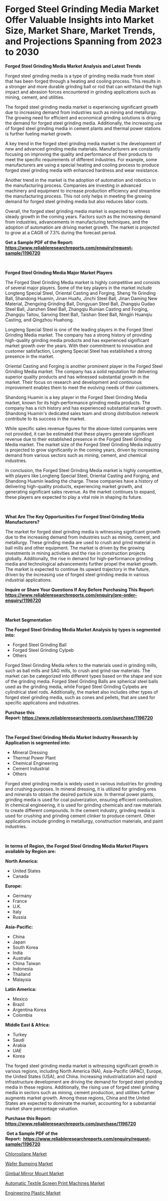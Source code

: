 <p><h1>Forged Steel Grinding Media Market Offer Valuable Insights into Market Size, Market Share, Market Trends, and Projections Spanning from 2023 to 2030</h1></p><p><strong>Forged Steel Grinding Media Market Analysis and Latest Trends</strong></p>
<p><p>Forged steel grinding media is a type of grinding media made from steel that has been forged through a heating and cooling process. This results in a stronger and more durable grinding ball or rod that can withstand the high impact and abrasion forces encountered in grinding applications such as mining, cement, and utilities.</p><p>The forged steel grinding media market is experiencing significant growth due to increasing demand from industries such as mining and metallurgy. The growing need for efficient and economical grinding solutions is driving the demand for forged steel grinding media. Additionally, the increasing use of forged steel grinding media in cement plants and thermal power stations is further fueling market growth.</p><p>A key trend in the forged steel grinding media market is the development of new and advanced grinding media materials. Manufacturers are constantly focusing on improving the quality and performance of their products to meet the specific requirements of different industries. For example, some manufacturers are using a special heating and cooling process to produce forged steel grinding media with enhanced hardness and wear resistance.</p><p>Another trend in the market is the adoption of automation and robotics in the manufacturing process. Companies are investing in advanced machinery and equipment to increase production efficiency and streamline the manufacturing process. This not only helps in meeting the growing demand for forged steel grinding media but also reduces labor costs.</p><p>Overall, the forged steel grinding media market is expected to witness steady growth in the coming years. Factors such as the increasing demand from industries, advancements in manufacturing techniques, and the adoption of automation are driving market growth. The market is projected to grow at a CAGR of 7.3% during the forecast period.</p></p>
<p><strong>Get a Sample PDF of the Report:&nbsp; <a href="https://www.reliableresearchreports.com/enquiry/request-sample/1196720">https://www.reliableresearchreports.com/enquiry/request-sample/1196720</a></strong></p>
<p>&nbsp;</p>
<p><strong>Forged Steel Grinding Media Major Market Players</strong></p>
<p><p>The Forged Steel Grinding Media market is highly competitive and consists of several major players. Some of the key players in the market include Longteng Special Steel, Oriental Casting and Forging, Sheng Ye Grinding Ball, Shandong Huamin, Jinan Huafu, Jinchi Steel Ball, Jinan Daming New Material, Zhengxing Grinding Ball, Dongyuan Steel Ball, Zhangqiu Gudao Steel Ball, Jianzhen Steel Ball, Zhangqiu Ruinian Casting and Forging, Zhangqiu Taitou, Sanxing Steel Ball, Taishan Steel Ball, Ningjin Huanqiu Casting, and Qingzhou Huahong.</p><p>Longteng Special Steel is one of the leading players in the Forged Steel Grinding Media market. The company has a strong history of providing high-quality grinding media products and has experienced significant market growth over the years. With their commitment to innovation and customer satisfaction, Longteng Special Steel has established a strong presence in the market.</p><p>Oriental Casting and Forging is another prominent player in the Forged Steel Grinding Media market. The company has a solid reputation for delivering superior quality products and has witnessed substantial growth in the market. Their focus on research and development and continuous improvement enables them to meet the evolving needs of their customers.</p><p>Shandong Huamin is a key player in the Forged Steel Grinding Media market, known for its high-performance grinding media products. The company has a rich history and has experienced substantial market growth. Shandong Huamin's dedicated sales team and strong distribution network contribute to its success in the market.</p><p>While specific sales revenue figures for the above-listed companies were not provided, it can be estimated that these players generate significant revenue due to their established presence in the Forged Steel Grinding Media market. The market size of the Forged Steel Grinding Media industry is projected to grow significantly in the coming years, driven by increasing demand from various sectors such as mining, cement, and chemical industries.</p><p>In conclusion, the Forged Steel Grinding Media market is highly competitive, with players like Longteng Special Steel, Oriental Casting and Forging, and Shandong Huamin leading the charge. These companies have a history of delivering high-quality products, experiencing market growth, and generating significant sales revenue. As the market continues to expand, these players are expected to play a vital role in shaping its future.</p></p>
<p>&nbsp;</p>
<p><strong>What Are The Key Opportunities For Forged Steel Grinding Media Manufacturers?</strong></p>
<p><p>The market for forged steel grinding media is witnessing significant growth due to the increasing demand from industries such as mining, cement, and metallurgy. These grinding media are used to crush and grind material in ball mills and other equipment. The market is driven by the growing investments in mining activities and the rise in construction projects globally. Additionally, the rise in demand for high-performance grinding media and technological advancements further propel the market growth. The market is expected to continue its upward trajectory in the future, driven by the increasing use of forged steel grinding media in various industrial applications.</p></p>
<p><strong>Inquire or Share Your Questions If Any Before Purchasing This Report: <a href="https://www.reliableresearchreports.com/enquiry/pre-order-enquiry/1196720">https://www.reliableresearchreports.com/enquiry/pre-order-enquiry/1196720</a></strong></p>
<p>&nbsp;</p>
<p><strong>Market Segmentation</strong></p>
<p><strong>The Forged Steel Grinding Media Market Analysis by types is segmented into:</strong></p>
<p><ul><li>Forged Steel Grinding Ball</li><li>Forged Steel Grinding Cylpeb</li><li>Others</li></ul></p>
<p><p>Forged Steel Grinding Media refers to the materials used in grinding mills, such as ball mills and SAG mills, to crush and grind raw materials. The market can be categorized into different types based on the shape and size of the grinding media. Forged Steel Grinding Balls are spherical steel balls used as the grinding media, while Forged Steel Grinding Cylpebs are cylindrical steel rods. Additionally, the market also includes other types of forged steel grinding media, such as cones and pellets, that are used for specific applications and industries.</p></p>
<p><strong>Purchase this Report:&nbsp;<a href="https://www.reliableresearchreports.com/purchase/1196720">https://www.reliableresearchreports.com/purchase/1196720</a></strong></p>
<p>&nbsp;</p>
<p><strong>The Forged Steel Grinding Media Market Industry Research by Application is segmented into:</strong></p>
<p><ul><li>Mineral Dressing</li><li>Thermal Power Plant</li><li>Chemical Engineering</li><li>Cement Industrial</li><li>Others</li></ul></p>
<p><p>Forged steel grinding media is widely used in various industries for grinding and crushing purposes. In mineral dressing, it is utilized for grinding ores and minerals to obtain the desired particle size. In thermal power plants, grinding media is used for coal pulverization, ensuring efficient combustion. In chemical engineering, it is used for grinding chemicals and raw materials to create different compounds. In the cement industry, grinding media is used for crushing and grinding cement clinker to produce cement. Other applications include grinding in metallurgy, construction materials, and paint industries.</p></p>
<p>&nbsp;</p>
<p><strong>In terms of Region, the Forged Steel Grinding Media Market Players available by Region are:</strong></p>
<p>
    <p> <strong> North America: </strong>
        <ul>
            <li>United States</li>
            <li>Canada</li>
        </ul>
        </p> 
    <p> <strong> Europe: </strong>
        <ul>
            <li>Germany</li>
            <li>France</li>
            <li>U.K.</li>
            <li>Italy</li>
            <li>Russia</li>
        </ul>
        </p> 
    <p> <strong> Asia-Pacific: </strong>
        <ul>
            <li>China</li>
            <li>Japan</li>
            <li>South Korea</li>
            <li>India</li>
            <li>Australia</li>
            <li>China Taiwan</li>
            <li>Indonesia</li>
            <li>Thailand</li>
            <li>Malaysia</li>
        </ul>
        </p> 
    <p> <strong> Latin America: </strong>
        <ul>
            <li>Mexico</li>
            <li>Brazil</li>
            <li>Argentina Korea</li>
            <li>Colombia</li>
        </ul>
        </p> 
    <p> <strong> Middle East & Africa: </strong>
        <ul>
            <li>Turkey</li>
            <li>Saudi</li>
            <li>Arabia</li>
            <li>UAE</li>
            <li>Korea</li>
        </ul>
    </p>
    </p>
<p><p>The forged steel grinding media market is witnessing significant growth in various regions, including North America (NA), Asia-Pacific (APAC), Europe, the United States (USA), and China. Increasing industrialization and rapid infrastructure development are driving the demand for forged steel grinding media in these regions. Additionally, the rising use of forged steel grinding media in sectors such as mining, cement production, and utilities further augments market growth. Among these regions, China and the United States are expected to dominate the market, accounting for a substantial market share percentage valuation.</p></p>
<p><strong>Purchase this Report: <a href="https://www.reliableresearchreports.com/purchase/1196720">https://www.reliableresearchreports.com/purchase/1196720</a></strong></p>
<p>&nbsp;<strong>Get a Sample PDF of the Report:&nbsp;&nbsp;<a href="https://www.reliableresearchreports.com/enquiry/request-sample/1196720">https://www.reliableresearchreports.com/enquiry/request-sample/1196720</a></strong></p>
<p><strong></strong></p>
<p><p><a href="https://github.com/FassouRP/Market-Research-Report-List-1/blob/main/chlorosilane-market.md">Chlorosilane Market</a></p><p><a href="https://medium.com/@akshatsharma12/wafer-bumping-market-trends-and-market-analysis-forecasted-for-period-2023-2030-e6667f77076c">Wafer Bumping Market</a></p><p><a href="https://medium.com/@markuspagac/decoding-gimbal-mirror-mount-market-metrics-market-share-trends-and-growth-patterns-4f21b3ece787">Gimbal Mirror Mount Market</a></p><p><a href="https://www.linkedin.com/pulse/automatic-textile-screen-print-machines-market-size-2023--qt0bf/">Automatic Textile Screen Print Machines Market</a></p><p><a href="https://github.com/ashepherd82/Market-Research-Report-List-1/blob/main/engineering-plastic-market.md">Engineering Plastic Market</a></p></p>